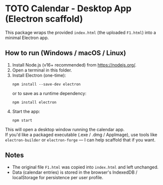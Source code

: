 # TOTO Calendar - Desktop App (Electron scaffold)

This package wraps the provided `index.html` (the uploaded `F1.html`) into a minimal Electron app.

## How to run (Windows / macOS / Linux)

1. Install Node.js (v16+ recommended) from https://nodejs.org/.
2. Open a terminal in this folder.
3. Install Electron (one-time):  
   ```
   npm install --save-dev electron
   ```
   or to save as a runtime dependency:
   ```
   npm install electron
   ```
4. Start the app:
   ```
   npm start
   ```

This will open a desktop window running the calendar app.  
If you'd like a packaged executable (.exe / .dmg / AppImage), use tools like `electron-builder` or `electron-forge` — I can help scaffold that if you want.

## Notes
- The original file `F1.html` was copied into `index.html` and left unchanged.
- Data (calendar entries) is stored in the browser's IndexedDB / localStorage for persistence per user profile.

